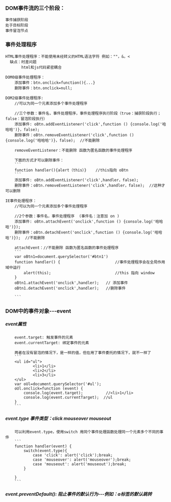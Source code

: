 ### DOM事件流的三个阶段：
    事件捕获阶段
    处于目标阶段
    事件冒泡节点
### 事件处理程序
    HTML事件处理程序：不能使用未经转义的HTML语法字符 例如：""，&，<
      缺点：时差问题
           html和js代码紧密耦合

    DOM0级事件处理程序：
        添加事件：btn.onclick=function(){...}
        删除事件：btn.onclick=null;

    DOM2级事件处理程序:
        //可以为同一个元素添加多个事件处理程序

        //三个参数：事件名，事件处理程序，事件处理程序执行阶段（true：捕获阶段执行；false：冒泡阶段执行）
        添加事件: oBtn.addEventListener('click',function () {console.log('哈哈哈')}，false);
        删除事件：oBtn.removeEventListener('click',function () {console.log('哈哈哈')}，false);  //不能删除

        removeEventListener：不能删除 函数为匿名函数的事件处理程序

        下面的方式才可以删除事件：
        ```
        function handler(){alert（this）}    //this指向 oBtn
        ```
        添加事件: oBtn.addEventListener('click',handler，false);
        删除事件：oBtn.removeEventListener('click',handler，false);  //这种才可以删除

    IE事件处理程序：
        //可以为同一个元素添加多个事件处理程序

        //2个参数：事件名，事件处理程序  (事件名：注意加 on )
        添加事件: oBtn.attachEvent('onclick',function () {console.log('哈哈哈')});
        删除事件：oBtn.detachEvent('onclick',function () {console.log('哈哈哈')});  //不能删除

        attachEvent：//不能删除 函数为匿名函数的事件处理程序
        ```
        var oBtn1=document.querySelector('#btn1')
        function handler() {                        //事件处理程序会在全局作用域中运行
            alert(this);                            //this 指向 window
        }
        oBtn1.attachEvent('onclick',handler);   // 添加事件
        oBtn1.detachEvent('onclick',handler);   //删除事件

        ```
### DOM中的事件对象---event
#####   event属性
        event.target: 触发事件的元素
        event.currentTarget: 绑定事件的元素

        两者在没有冒泡的情况下，是一样的值，但在用了事件委托的情况下，就不一样了
        ```
        <ul id="ul">
                <li>1</li>
                <li>2</li>
                <li>3</li>
        </ul>
        var oUl=document.querySelector('#ul');
        oUl.onclick=function (event) {
            console.log(event.target);          //<li>1</li>
            console.log(event.currentTarget);  //ul
        }
        ```


#####   event.type  事件类型：click mouseover  mouseout
        可以利用event.type，使用switch 用同个事件处理函数处理同一个元素多个不同的事件
        ```
        function handler(event) {
            switch(event.type){
                case 'click': alert('click');break;
                case 'mouseover': alert('mouseover');break;
                case 'mouseout': alert('mouseout');break;
            }

        }
        ```

#####   event.preventDefault(): 阻止事件的默认行为---例如：a标签的默认跳转













